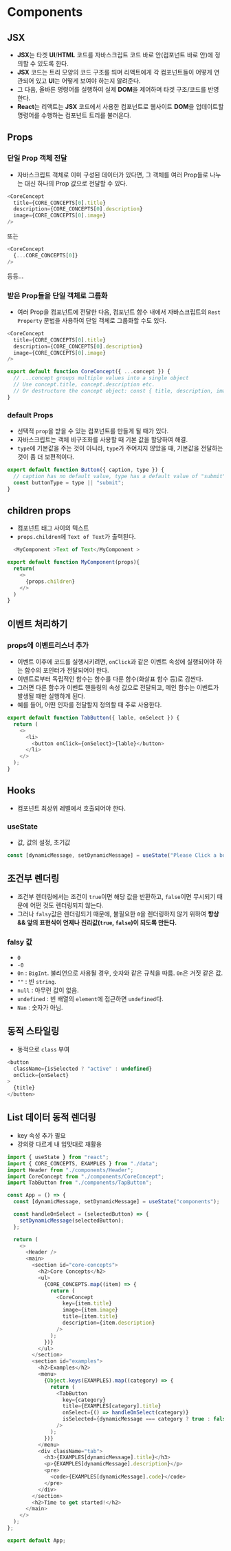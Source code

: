 # Components

## JSX
- **JSX**는 타겟 **UI**/**HTML** 코드를 자바스크립트 코드 바로 안(컴포넌트 바로 안)에 정의할 수 있도록 한다.
- **JSX** 코드는 트리 모양의 코드 구조를 띄며 리액트에게 각 컴포넌트들이 어떻게 연관되어 있고 **UI**는 어떻게 보여야 하는지 알려준다.
- 그 다음, 올바른 명령어를 실행하여 실제 **DOM**을 제어하며 타겟 구조/코드를 반영한다.
- **React**는 리액트는 **JSX** 코드에서 사용한 컴포넌트로 웹사이트 **DOM**을 업데이트할 명령어를 수행하는 컴포넌트 트리를 불러온다. 

## Props

### 단일 Prop 객체 전달

- 자바스크립트 객체로 이미 구성된 데이터가 있다면, 그 객체를 여러 Prop들로 나누는 대신 하나의 Prop 값으로 전달할 수 있다.

```javascript
<CoreConcept
  title={CORE_CONCEPTS[0].title}
  description={CORE_CONCEPTS[0].description}  
  image={CORE_CONCEPTS[0].image}
/>
```
또는
```javascript
<CoreConcept
  {...CORE_CONCEPTS[0]}
/>
```
등등...

### 받은 Prop들을 단일 객체로 그룹화

- 여러 Prop을 컴포넌트에 전달한 다음, 컴포넌트 함수 내에서 자바스크립트의 `Rest Property`  문법을 사용하여 단일 객체로 그룹화할 수도 있다.

```javascript
<CoreConcept
  title={CORE_CONCEPTS[0].title}
  description={CORE_CONCEPTS[0].description}  
  image={CORE_CONCEPTS[0].image}
/>
```
```javascript
export default function CoreConcept({ ...concept }) { 
  // ...concept groups multiple values into a single object
  // Use concept.title, concept.description etc.
  // Or destructure the concept object: const { title, description, image } = concept;
}
```

### default Props

- 선택적 `prop`을 받을 수 있는 컴포넌트를 만들게 될 때가 있다.
- 자바스크립트는 객체 비구조화를 사용할 때 기본 값을 할당하여 해결.
- `type`에 기본값을 주는 것이 아니라, `type`가 주어지지 않았을 때, 기본값을 전달하는 것이 좀 더 보편적이다.

```javascript
export default function Button({ caption, type }) { 
  // caption has no default value, type has a default value of "submit"
  const buttonType = type || "submit";
}
```

## children props

- 컴포넌트 태그 사이의 텍스트
- `props.children`에 `Text of Text`가 출력된다.

```javascript
  <MyComponent >Text of Text</MyComponent >
```

```javascript
export default function MyComponent(props){
  return(
    <>
      {props.children}
    </>
  )
}
```



## 이벤트 처리하기

### props에 이벤트리스너 추가

- 이벤트 이후에 코드를 실행시키려면, `onClick`과 같은 이벤트 속성에 실행되어야 하는 함수의 포인터가 전달되어야 한다.
- 이벤트로부터 독립적인 함수는 함수를 다룬 함수(화살표 함수 등)로 감싼다.
- 그러면 다른 함수가 이벤트 핸들링의 속성 값으로 전달되고, 메인 함수는 이벤트가 발생될 때만 실행하게 된다.
- 예를 들어, 어떤 인자를 전달할지 정의할 때 주로 사용한다.

```javascript
export default function TabButton({ lable, onSelect }) {
  return (
    <>
      <li>
        <button onClick={onSelect}>{lable}</button>
      </li>
    </>
  );
}

```

## Hooks
  
- 컴포넌트 최상위 레벨에서 호출되어야 한다.

### useState

- 값, 값의 설정, 초기값
 
```javascript
const [dynamicMessage, setDynamicMessage] = useState("Please Click a button");
```

## 조건부 렌더링

- 조건부 렌더링에서는 조건이 `true`이면 해당 값을 반환하고, `false`이면 무시되기 때문에 어떤 것도 렌더링되지 않는다.
- 그러나 `falsy`값은 렌더링되기 때문에, 불필요한 `0`을 렌더링하지 않기 위하여 **항상 && 앞의 표현식이 언제나 진리값(`true`, `false`)이 되도록 만든다.**

### falsy 값

- `0`
- `-0`
- `0n` :	`BigInt`. 불리언으로 사용될 경우, 숫자와 같은 규칙을 따름. `0n`은 거짓 같은 값.
- `""` : 빈 `string`.
- `null` : 아무런 값이 없음.
- `undefined` : 빈 배열의 `element`에 접근하면 `undefined`다.
- `Nan` : 숫자가 아님.

## 동적 스타일링

- 동적으로 `class` 부여
  
```javascript
<button
  className={isSelected ? "active" : undefined}
  onClick={onSelect}
>
  {title}
</button>
```

## List 데이터 동적 렌더링

- key 속성 추가 필요
- 강의랑 다르게 내 입맛대로 재활용

```javascript
import { useState } from "react";
import { CORE_CONCEPTS, EXAMPLES } from "./data";
import Header from "./components/Header";
import CoreConcept from "./components/CoreConcept";
import TabButton from "./components/TapButton";

const App = () => {
  const [dynamicMessage, setDynamicMessage] = useState("components");

  const handleOnSelect = (selectedButton) => {
    setDynamicMessage(selectedButton);
  };

  return (
    <>
      <Header />
      <main>
        <section id="core-concepts">
          <h2>Core Concepts</h2>
          <ul>
            {CORE_CONCEPTS.map((item) => {
              return (
                <CoreConcept
                  key={item.title}
                  image={item.image}
                  title={item.title}
                  description={item.description}
                />
              );
            })}
          </ul>
        </section>
        <section id="examples">
          <h2>Examples</h2>
          <menu>
            {Object.keys(EXAMPLES).map((category) => {
              return (
                <TabButton
                  key={category}
                  title={EXAMPLES[category].title}
                  onSelect={() => handleOnSelect(category)}
                  isSelected={dynamicMessage === category ? true : false}
                />
              );
            })}
          </menu>
          <div className="tab">
            <h3>{EXAMPLES[dynamicMessage].title}</h3>
            <p>{EXAMPLES[dynamicMessage].description}</p>
            <pre>
              <code>{EXAMPLES[dynamicMessage].code}</code>
            </pre>
          </div>
        </section>
        <h2>Time to get started!</h2>
      </main>
    </>
  );
};

export default App;

```






